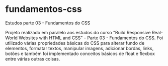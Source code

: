 # fundamentos-css

Estudos parte 03 - Fundamentos do CSS



Projeto realizado em paralelo aos estudos do curso "Build Responsive Real-World Websites with HTML and CSS" - Parte 03 - Fundamentos do CSS.
Foi utilizado várias propriedades básicas do CSS para alterar fundo de elementos, formatar textos, manipular imagens, adicionar bordas, links, botões e também foi implementado conceitos básicos de float e flexbox entre várias outras coisas.
